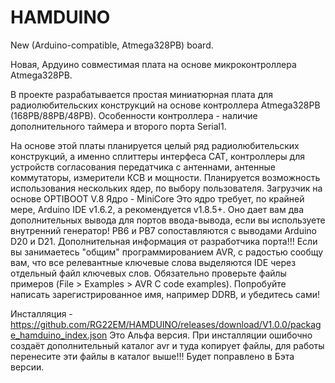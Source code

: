 # HAMDUINO
New (Arduino-compatible, Atmega328PB) board.

Новая, Ардуино совместимая плата на основе микроконтроллера Atmega328PB.


В проекте разрабатывается простая миниатюрная плата для радиолюбительских конструкций
на основе контроллера Atmega328PB (168PB/88PB/48PB). Особенности контроллера - наличие
дополнительного таймера и второго порта Serial1.

На основе этой платы планируется целый ряд радиолюбительских конструкций, а именно сплиттеры
интерфеса CAT, контроллеры для устройств согласования передатчика с антеннами, антенные
коммутаторы, измерители КСВ и мощности.
Планируется возможность использования нескольких ядер, по выбору пользователя.
Загрузчик на основе OPTIBOOT V.8 Ядро - MiniCore
Это ядро требует, по крайней мере, Arduino IDE v1.6.2, а рекомендуется v1.8.5+.
Оно дает вам два дополнительных вывода для портов ввода-вывода, если вы используете внутренний генератор! 
PB6 и PB7 сопоставляются с выводами Arduino D20 и D21.
Дополнительная информация от разработчика порта!!!
Если вы занимаетесь "общим" программированием AVR, с радостью сообщу вам, что все релевантные ключевые слова
выделяются IDE через отдельный файл ключевых слов. 
Обязательно проверьте файлы примеров (File > Examples > AVR C code examples). 
Попробуйте написать зарегистрированное имя, например DDRB, и убедитесь сами!

Инсталляция - https://github.com/RG22EM/HAMDUINO/releases/download/V1.0.0/package_hamduino_index.json
Это Альфа версия. При инсталляции ошибочно создаёт дополнительный каталог avr и туда копирует файлы,
для работы перенесите эти файлы в каталог выше!!!
Будет поправлено в Бэта версии.

